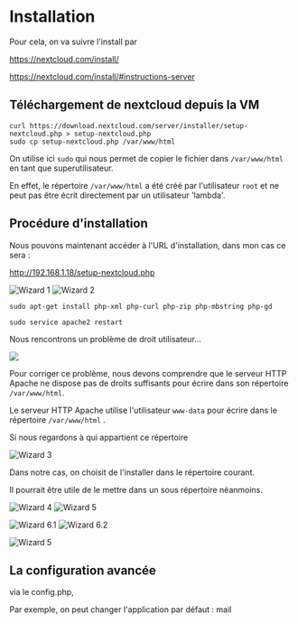 # Installation

Pour cela, on va suivre l'install par 

<https://nextcloud.com/install/>

<https://nextcloud.com/install/#instructions-server>

## Téléchargement de nextcloud depuis la VM

    curl https://download.nextcloud.com/server/installer/setup-nextcloud.php > setup-nextcloud.php
    sudo cp setup-nextcloud.php /var/www/html
    
On utilise ici `sudo` qui nous permet de copier le fichier dans `/var/www/html`
en tant que superutilisateur.

En effet, le répertoire `/var/www/html` a été créé par l'utilisateur `root` 
et ne peut pas être écrit directement par un utilisateur 'lambda'.


## Procédure d'installation

Nous pouvons maintenant accéder à l'URL d'installation, dans mon cas ce sera :

http://192.168.1.18/setup-nextcloud.php

![Wizard 1](wizard-1.png)
![Wizard 2](wizard-2.png)

    sudo apt-get install php-xml php-curl php-zip php-mbstring php-gd

    sudo service apache2 restart
    
Nous rencontrons un problème de droit utilisateur...

![](nextcloud-dependency-fail.png)

Pour corriger ce problème, 
nous devons comprendre que le serveur HTTP Apache ne dispose pas 
de droits suffisants pour écrire dans son répertoire `/var/www/html`.

Le serveur HTTP Apache utilise l'utilisateur `www-data` 
pour écrire dans le répertoire `/var/www/html` .

Si nous regardons à qui appartient ce répertoire


![Wizard 3](wizard-3.png)



Dans notre cas, on choisit de l'installer dans le répertoire courant.

Il pourrait être utile de le mettre dans un sous répertoire néanmoins.

![Wizard 4](wizard-4.png)
![Wizard 5](wizard-5.png)

![Wizard 6.1](wizard-6.1.png)
![Wizard 6.2](wizard-6.2.png)

![Wizard 5](wizard-7.png)

## La configuration avancée

via le config.php,

Par exemple, on peut changer l'application par défaut : mail

